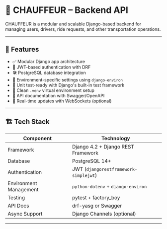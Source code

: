 # 🚗 CHAUFFEUR – Backend API

CHAUFFEUR is a modular and scalable Django-based backend for managing users, drivers, ride requests, and other transportation operations.

---

## 🚀 Features

- ✅ Modular Django app architecture  
- 🔐 JWT-based authentication with DRF  
- 🛠️ PostgreSQL database integration  
- 🔧 Environment-specific settings using `django-environ`  
- 🧪 Unit test-ready with Django's built-in test framework  
- 📁 Clean `.venv` virtual environment setup  
- 📝 API documentation with Swagger/OpenAPI  
- 🔄 Real-time updates with WebSockets (optional)  

---

## 🏗️ Tech Stack

| Component               | Technology                          |
|-------------------------|-------------------------------------|
| Framework               | Django 4.2 + Django REST Framework  |
| Database                | PostgreSQL 14+                      |
| Authentication          | JWT (`djangorestframework-simplejwt`) |
| Environment Management  | `python-dotenv` + `django-environ`  |
| Testing                 | pytest + factory_boy                |
| API Docs                | drf-yasg or Swagger                 |
| Async Support           | Django Channels (optional)          |

---

